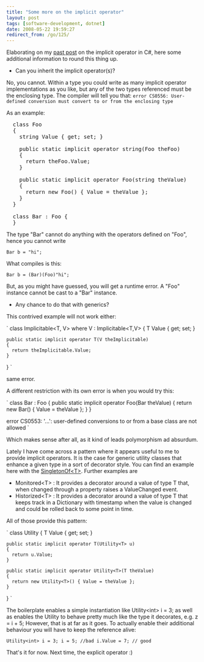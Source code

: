 ```yaml
---
title: "Some more on the implicit operator"
layout: post
tags: [software-development, dotnet]
date: 2008-05-22 19:59:27
redirect_from: /go/125/
---
```


Elaborating on my [past post](/go/104) on the implicit operator in C#, here some additional information to round this thing up.

*   Can you inherit the implicit operator(s)? 

 No, you cannot. Within a type you could write as many implicit operator implementations as you like, but any of the two types referenced must be the enclosing type. The compiler will tell you that:
  ` error CS0556: User-defined conversion must convert to or from the enclosing type `  

As an example:
  <pre class="sh_csharp">
  class Foo
  {
    string Value { get; set; }

    public static implicit operator string(Foo theFoo)
    {
      return theFoo.Value;
    }

    public static implicit operator Foo(string theValue)
    {
      return new Foo() { Value = theValue };
    }
  }

  class Bar : Foo {
  }
</pre>

The type "Bar" cannot do anything with the operators defined on "Foo", hence you cannot write

`Bar b = "hi";`

What compiles is this:

`
Bar b = (Bar)(Foo)"hi";
`

But, as you might have guessed, you will get a runtime error. A "Foo" instance cannot be cast to
a "Bar" instance.

*   Any chance to do that with generics?

This contrived example will not work either:

`
  class Implicitable<T, V> where V : Implicitable<T,V>
  {
    T Value { get; set; }

    public static implicit operator T(V theImplicitable)
    {
      return theImplicitable.Value;
    }
  }
`

same error.

A different restriction with its own error is when you would try this:

`
  class Bar : Foo
  {
    public static implicit operator Foo(Bar theValue)
    {
      return new Bar() { Value = theValue };
    }
  }

error CS0553: '...': user-defined conversions to or from a base class are not allowed
`

Which makes sense after all, as it kind of leads polymorphism ad absurdum.

Lately I have come across a pattern where it appears useful to me to provide implicit operators. 
It is the case for generic utility classes that enhance a given type in a sort of decorator style.
You can find an example here with the [SingletonOf&lt;T&gt;](http://realfiction.net/go/153). Further examples are

*   Monitored&lt;T&gt; : It provides a decorator around a value of type T that, when changed through a property raises a ValueChanged event.
*   Historized&lt;T&gt; : It provides a decorator around a value of type T that keeps track in a Dictionary with timestamp when the value is changed and could be rolled back to some point in time.

All of those provide this pattern:

`
  class Utility<T>
  {
    T Value { get; set; }

    public static implicit operator T(Utility<T> u)
    {
      return u.Value;
    }

    public static implicit operator Utility<T>(T theValue)
    {
      return new Utility<T>() { Value = theValue };
    }
  }
`

The boilerplate enables a simple instantiation like Utility&lt;int&gt; i = 3; as well as enables the Utility
to behave pretty much like the type it decorates, e.g. z = i + 5;
However, that is at far as it goes. To actually enable their additional behaviour you will have to keep
the reference alive:

`
Utility<int> i = 3;
i = 5; //bad
i.Value = 7; // good
`

That's it for now. Next time, the explicit operator :)